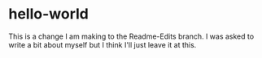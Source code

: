 # hello-world
This is a change I am making to the Readme-Edits branch. I was asked to write a bit about myself but I think I'll just leave it at this. 
